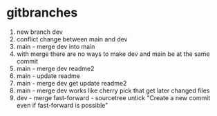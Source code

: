 # gitbranches

1. new branch dev
1. conflict change between main and dev
2. main - merge dev into main
3. with merge there are no ways to make dev and main be at the same commit
4. main - merge dev readme2
5. main - update readme
6. main - merge dev get update readme2
7. main - merge dev works like cherry pick that get later changed files
8. dev  - merge fast-forward - sourcetree untick "Create a new commit even if fast-forward is possible"
